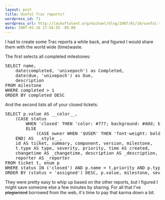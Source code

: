 ```yaml
--- 
layout: post
title: Useful Trac reports?
wordpress_id: 71
wordpress_url: http://lackoftalent.org/michael/blog/2007/01/16/useful-trac-reports/
date: 2007-01-16 17:54:55 -05:00
---
```

I had to create some Trac reports a while back, and figured I would share them with the world wide (time)waste.

The first selects all completed milestones:

<pre>SELECT name,
    date(completed, 'unixepoch') as Completed,
    date(due, 'unixepoch') as Due,
    description
FROM milestone
WHERE completed > 1
ORDER BY completed DESC</pre>

And the second lists all of your closed tickets:

<pre>SELECT p.value AS __color__,
    (CASE status
        WHEN 'closed' THEN 'color: #777; background: #ddd; border-color: #ccc;'
        ELSE
            (CASE owner WHEN '$USER' THEN 'font-weight: bold' END)
    END) AS __style__,
    id AS ticket, summary, component, version, milestone,
    t.type AS type, severity, priority, time AS created,
    changetime AS _changetime, description AS _description,
    reporter AS _reporter
FROM ticket t, enum p
WHERE status IN ('closed') AND p.name = t.priority AND p.type = 'priority' AND owner = '$USER'
ORDER BY (status = 'assigned') DESC, p.value, milestone, severity, time</pre>

They were pretty easy to whip up based on the other reports, but I figured I might save someone else a few minutes by sharing.  For all that I've <strike>plagiarized</strike> borrowed from the web, it's time to pay that karma down a bit.
